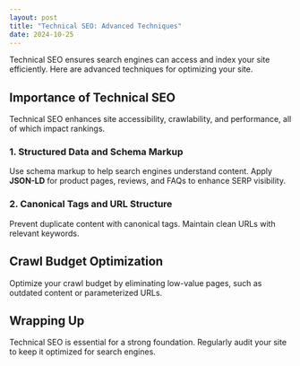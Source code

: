 ```yaml
---
layout: post
title: "Technical SEO: Advanced Techniques"
date: 2024-10-25
---
```


Technical SEO ensures search engines can access and index your site efficiently. Here are advanced techniques for optimizing your site.

## Importance of Technical SEO

Technical SEO enhances site accessibility, crawlability, and performance, all of which impact rankings.

### 1. Structured Data and Schema Markup

Use schema markup to help search engines understand content. Apply **JSON-LD** for product pages, reviews, and FAQs to enhance SERP visibility.

### 2. Canonical Tags and URL Structure

Prevent duplicate content with canonical tags. Maintain clean URLs with relevant keywords.

## Crawl Budget Optimization

Optimize your crawl budget by eliminating low-value pages, such as outdated content or parameterized URLs.

## Wrapping Up

Technical SEO is essential for a strong foundation. Regularly audit your site to keep it optimized for search engines.
